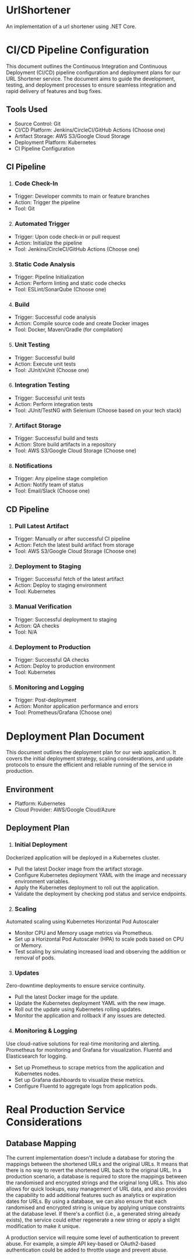 # UrlShortener
An implementation of a url shortener using .NET Core.

# CI/CD Pipeline Configuration
This document outlines the Continuous Integration and Continuous Deployment (CI/CD) pipeline configuration and deployment plans for our URL Shortener service. The document aims to guide the development, testing, and deployment processes to ensure seamless integration and rapid delivery of features and bug fixes.

## Tools Used
- Source Control: Git
- CI/CD Platform: Jenkins/CircleCI/GitHub Actions (Choose one)
- Artifact Storage: AWS S3/Google Cloud Storage
- Deployment Platform: Kubernetes
- CI Pipeline Configuration

## CI Pipeline
1. ### Code Check-In
- Trigger: Developer commits to main or feature branches
- Action: Trigger the pipeline
- Tool: Git

2. ### Automated Trigger
- Trigger: Upon code check-in or pull request
- Action: Initialize the pipeline
- Tool: Jenkins/CircleCI/GitHub Actions (Choose one)

3. ### Static Code Analysis
- Trigger: Pipeline Initialization
- Action: Perform linting and static code checks
- Tool: ESLint/SonarQube (Choose one)

4. ### Build
- Trigger: Successful code analysis
- Action: Compile source code and create Docker images
- Tool: Docker, Maven/Gradle (for compilation)

5. ### Unit Testing
- Trigger: Successful build
- Action: Execute unit tests
- Tool: JUnit/xUnit (Choose one)

6. ### Integration Testing
- Trigger: Successful unit tests
- Action: Perform integration tests
- Tool: JUnit/TestNG with Selenium (Choose based on your tech stack)

7. ### Artifact Storage
- Trigger: Successful build and tests
- Action: Store build artifacts in a repository
- Tool: AWS S3/Google Cloud Storage (Choose one)

8. ### Notifications
- Trigger: Any pipeline stage completion
- Action: Notify team of status
- Tool: Email/Slack (Choose one)

## CD Pipeline

1. ### Pull Latest Artifact
- Trigger: Manually or after successful CI pipeline
- Action: Fetch the latest build artifact from storage
- Tool: AWS S3/Google Cloud Storage (Choose one)

2. ### Deployment to Staging
- Trigger: Successful fetch of the latest artifact
- Action: Deploy to staging environment
- Tool: Kubernetes

3. ### Manual Verification
- Trigger: Successful deployment to staging
- Action: QA checks
- Tool: N/A

4. ### Deployment to Production
- Trigger: Successful QA checks
- Action: Deploy to production environment
- Tool: Kubernetes

5. ### Monitoring and Logging
- Trigger: Post-deployment
- Action: Monitor application performance and errors
- Tool: Prometheus/Grafana (Choose one)

# Deployment Plan Document
This document outlines the deployment plan for our web application. It covers the initial deployment strategy, scaling considerations, and update protocols to ensure the efficient and reliable running of the service in production.

## Environment
- Platform: Kubernetes
- Cloud Provider: AWS/Google Cloud/Azure

## Deployment Plan
1. ### Initial Deployment
Dockerized application will be deployed in a Kubernetes cluster.
- Pull the latest Docker image from the artifact storage.
- Configure Kubernetes deployment YAML with the image and necessary environment variables.
- Apply the Kubernetes deployment to roll out the application.
- Validate the deployment by checking pod status and service endpoints.

2. ### Scaling
Automated scaling using Kubernetes Horizontal Pod Autoscaler
- Monitor CPU and Memory usage metrics via Prometheus.
- Set up a Horizontal Pod Autoscaler (HPA) to scale pods based on CPU or Memory.
- Test scaling by simulating increased load and observing the addition or removal of pods.

3. ### Updates
Zero-downtime deployments to ensure service continuity.
- Pull the latest Docker image for the update.
- Update the Kubernetes deployment YAML with the new image.
- Roll out the update using Kubernetes rolling updates.
- Monitor the application and rollback if any issues are detected.

4. ### Monitoring & Logging
Use cloud-native solutions for real-time monitoring and alerting. Prometheus for monitoring and Grafana for visualization. Fluentd and Elasticsearch for logging.
- Set up Prometheus to scrape metrics from the application and Kubernetes nodes.
- Set up Grafana dashboards to visualize these metrics.
- Configure Fluentd to aggregate logs from application pods.

# Real Production Service Considerations
## Database Mapping
The current implementation doesn't include a database for storing the mappings between the shortened URLs and the original URLs. It means that there is no way to revert the shortened URL back to the original URL. In a production scenario, a database is required to store the mappings between the randomised and encrypted strings and the original long URLs. This also allows for quick lookups, easy management of URL data, and also provides the capability to add additional features such as analytics or expiration dates for URLs. By using a database, we can also ensure that each randomised and encrypted string is unique by applying unique constraints at the database level. If there's a conflict (i.e., a generated string already exists), the service could either regenerate a new string or apply a slight modification to make it unique.

A production service will require some level of authentication to prevent abuse. For example, a simple API key-based or OAuth2-based authentication could be added to throttle usage and prevent abuse.

